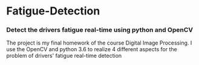 # Fatigue-Detection
### Detect the drivers fatigue real-time using python and OpenCV

The project is my final homework of the course Digital Image Processing. I use the OpenCV and python 3.6 to realize 4 different aspects for the problem of drivers' fatigue real-time detection

